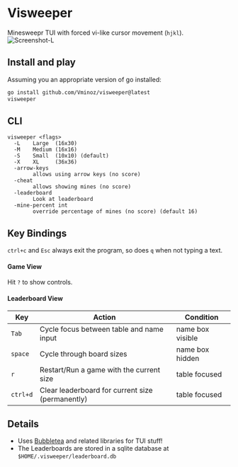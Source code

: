 # Visweeper

Minesweepr TUI with forced vi-like cursor movement (`hjkl`).
![Screenshot-L](https://github.com/user-attachments/assets/417a3d77-44cc-4e50-8f6d-e5427052d2ff)

## Install and play
Assuming you an appropriate version of go installed:
```sh
go install github.com/Vminoz/visweeper@latest
visweeper
```

## CLI
```
visweeper <flags>
  -L    Large  (16x30)
  -M    Medium (16x16)
  -S    Small  (10x10) (default)
  -X    XL     (36x36)
  -arrow-keys
        allows using arrow keys (no score)
  -cheat
        allows showing mines (no score)
  -leaderboard
        Look at leaderboard
  -mine-percent int
        override percentage of mines (no score) (default 16)
```

## Key Bindings
`ctrl+c` and `Esc` always exit the program, so does `q` when not typing a text.

#### Game View
Hit `?` to show controls.

#### Leaderboard View
| Key      | Action                                           | Condition        |
| ---      | ---                                              | ---              |
| `Tab`    | Cycle focus between table and name input         | name box visible |
| `space`  | Cycle through board sizes                        | name box hidden  |
| `r`      | Restart/Run a game with the current size         | table focused    |
| `ctrl+d` | Clear leaderboard for current size (permanently) | table focused    |

## Details
- Uses [Bubbletea](https://github.com/charmbracelet/bubbletea) and related libraries for TUI stuff!
- The Leaderboards are stored in a sqlite database at `$HOME/.visweeper/leaderboard.db`
